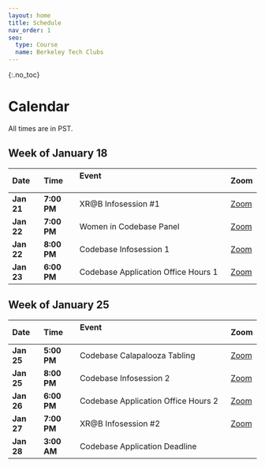 ```yaml
---
layout: home
title: Schedule
nav_order: 1
seo:
  type: Course
  name: Berkeley Tech Clubs
---
```


{:.no_toc}


# Calendar 

All times are in PST.

## Week of January 18

| Date       | Time        | Event &nbsp; &nbsp; &nbsp; &nbsp; &nbsp; &nbsp; &nbsp; &nbsp; &nbsp; &nbsp; &nbsp; &nbsp; &nbsp; &nbsp; &nbsp; &nbsp; &nbsp; &nbsp; &nbsp; &nbsp; &nbsp; &nbsp; &nbsp; &nbsp; &nbsp; &nbsp; &nbsp; &nbsp; &nbsp; &nbsp; &nbsp; &nbsp; &nbsp; &nbsp; &nbsp; &nbsp; &nbsp; &nbsp; &nbsp; &nbsp;    | Zoom                                              |
| :-----------| :------------| :-------------------------------------------------------------------------------------------------------------------------------------------------------------------------------------------------------------------------------------------------------------------------------------------------| :--------------------------------------------------|
| **Jan 21** | **7:00 PM** | XR@B Infosession #1                                                                                                                                                                                                                                                                              | [Zoom](https://berkeley.zoom.us/s/94935047583)    |
| **Jan 22** | **7:00 PM** | Women in Codebase Panel                                                                                                                                                                                                                                                                          | [Zoom](https://bit.ly/codebase_sp21_womenincb)    |
| **Jan 22** | **8:00 PM** | Codebase Infosession 1                                                                                                                                                                                                                                                                           | [Zoom](https://bit.ly/codebase_sp21_infosession1) |
| **Jan 23** | **6:00 PM** | Codebase Application Office Hours 1                                                                                                                                                                                                                                                              | [Zoom](https://bit.ly/codebase_sp21_discord_ext)  |



## Week of January 25

| Date       | Time        | Event &nbsp; &nbsp; &nbsp; &nbsp; &nbsp; &nbsp; &nbsp; &nbsp; &nbsp; &nbsp; &nbsp; &nbsp; &nbsp; &nbsp; &nbsp; &nbsp; &nbsp; &nbsp; &nbsp; &nbsp; &nbsp; &nbsp; &nbsp; &nbsp; &nbsp; &nbsp; &nbsp; &nbsp; &nbsp; &nbsp; &nbsp; &nbsp; &nbsp; &nbsp; &nbsp; &nbsp; &nbsp; &nbsp; &nbsp; &nbsp;    | Zoom                                              |
| :-----------| :------------| :-------------------------------------------------------------------------------------------------------------------------------------------------------------------------------------------------------------------------------------------------------------------------------------------------| :--------------------------------------------------|
| **Jan 25** | **5:00 PM** | Codebase Calapalooza Tabling                                                                                                                                                                                                                                                                     | [Zoom](https://bit.ly/codebase_sp21_calapalooza)  |
| **Jan 25** | **8:00 PM** | Codebase Infosession 2                                                                                                                                                                                                                                                                           | [Zoom](https://bit.ly/codebase_sp21_infosession2) |
| **Jan 26** | **6:00 PM** | Codebase Application Office Hours 2                                                                                                                                                                                                                                                              | [Zoom](https://bit.ly/codebase_sp21_discord_ext)  |
| **Jan 27** | **7:00 PM** | XR@B Infosession #2                                                                                                                                                                                                                                                                              | [Zoom](https://berkeley.zoom.us/s/94935047583)    |
| **Jan 28** | **3:00 AM** | Codebase Application Deadline                                                                                                                                                                                                                                                                    |                                                   |



